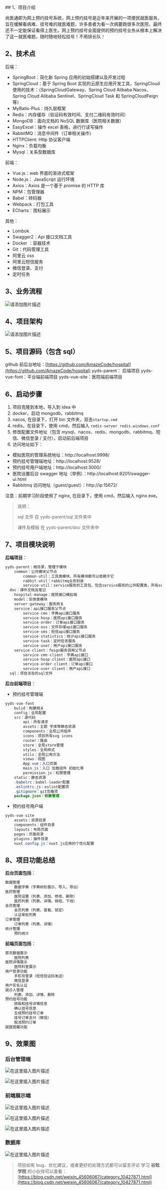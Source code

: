 ﻿﻿## 1、项目介绍

尚医通即为网上预约挂号系统，网上预约挂号是近年来开展的一项便民就医服务，旨在缓解看病难、挂号难的就医难题，许多患者为看一次病要跑很多次医院，最终还不一定能保证看得上医生。网上预约挂号全面提供的预约挂号业务从根本上解决了这一就医难题。随时随地轻松挂号！不用排长队！

## 2、技术点

后端：

- SpringBoot：简化新 Spring 应用的初始搭建以及开发过程
- SpringCloud：基于 Spring Boot 实现的云原生应用开发工具，SpringCloud 使用的技术：（SpringCloudGateway、Spring Cloud Alibaba Nacos、Spring Cloud Alibaba Sentinel、SpringCloud Task 和 SpringCloudFeign 等）
- MyBatis-Plus：持久层框架
- Redis：内存缓存（验证码有效时间、支付二维码有效时间）
- MongoDB：面向文档的 NoSQL 数据库（医院相关数据）
- EasyExcel：操作 excel 表格，进行行读写操作
- RabbitMQ：消息中间件（订单相关操作）
- HTTPClient: Http 协议客户端
- Nginx：负载均衡
- Mysql：关系型数据库

前端：

- Vue.js：web 界面的渐进式框架
- Node.js： JavaScript 运行环境
- Axios：Axios 是一个基于 promise 的 HTTP 库
- NPM：包管理器
- Babel：转码器
- Webpack：打包工具
- ECharts：图标展示

其他：

- Lombok
- Swagger2：Api 接口文档工具
- Docker ：容器技术
- Git：代码管理工具
- 阿里云 oss
- 阿里云短信服务
- 微信登录、支付
- 定时任务

## 3、业务流程

![请添加图片描述](https://img-blog.csdnimg.cn/ec865bb9f4e042618246906beb626f22.png?x-oss-process=image/watermark,type_d3F5LXplbmhlaQ,shadow_50,text_Q1NETiBA5pif5rW35bCR5bm0,size_20,color_FFFFFF,t_70,g_se,x_16)

## 4、项目架构

![请添加图片描述](https://img-blog.csdnimg.cn/8504d13f2fb24d749cc576e7c7d5127d.png?x-oss-process=image/watermark,type_d3F5LXplbmhlaQ,shadow_50,text_Q1NETiBA5pif5rW35bCR5bm0,size_20,color_FFFFFF,t_70,g_se,x_16)

## 5、项目源码（包含 sql）

github 前后台地址：[https://github.com/AmazeCode/hospital](https://github.com/AmazeCode/hospital)
yyds-parent： 后端项目
yyds-vue-font：平台端前端项目
yyds-vue-site：医院端前端项目

## 6、启动步骤

1. 项目克隆到本地，导入到 idea 中
2. docker，启动 mongodb，rabbitmq
3. nacos, 在目录下，打开 bin 文件夹，双击`startup.cmd`
4. redis，在目录下，使用 cmd，然后输入 `redis-server redis.windows.conf`
5. 修改配置文件地址（包含 mysql、nacos、redis、mongodb、rabbitmq、短信、微信登录 / 支付），启动前后端项目
6. 访问地址如下：

- 模拟医院的管理系统地址：http://localhost:9998/
- 预约挂号管理端地址：http://localhost:9528/
- 预约挂号用户端地址：http://localhost:3000/
- 医院设置后台 swagger 地址（举例）：http://localhost:8201/swagger-ui.html
- Rabbitmq 访问地址（guest/guest）：http://ip:15672/

注意：前期学习阶段使用了 nginx, 在目录下，使用 cmd，然后输入 nginx.exe。

> 说明：
>
> sql 文件 在 yyds-parent/sql 文件夹中
>
> 课件及模板 在 yyds-parent/doc 文件夹中

## 7、项目模块说明

**后端项目**：

```java
yyds-parent：根目录，管理子模块
	common：公共模块父节点
		common-util：工具类模块，所有模块都可以依赖于它
		rabbit-util：rabbitmq业务封装
		service-util：service服务的工具包，包含service服务的公共配置类，所有service模块依赖于它
  doc：课件文档及笔记
	hospital-manage：医院接口模拟端
	model：实体类模块
	server-gateway：服务网关
	service：api接口服务父节点
		service-cmn：字典api接口服务
		service-hosp：医院api接口服务
		service-order：订单api接口服务
		service-oss：文件存储api接口服务
		service-sms：短信api接口服务
		service-statistics：统计api接口服务
		service-task：定时任务服务
		service-user：用户api接口服务
	service-client：feign服务调用父节点
		service-cmn-client：字典api接口
		service-hosp-client：医院api接口
		service-order-client：订单api接口
		service-user-client：用户api接口
  sql：项目涉及的sql文件
```

**后台前端项目**：

- 预约挂号管理端

```java
yyds-vue-font
	bulid：构建相关
	config：全局配置
	src：源代码
		api：所有请求
		assets：主题 字体等静态资源
		components：全局公共组件
		icons：项目所有svg icons
		router：路由
		store：全局store管理
		styles：全局样式
		utils：全局公用方法
		views：视图
		App.vue：入口页面
		main.js：入口 加载组件 初始化等
		permission.js：权限管理
	static：静态资源
	.babelrc：babel-loader配置
	.eslintrc.js：eslint配置项
	.gitignore：git忽略项
	package.json：依赖管理
```

- 预约挂号用户端

```java
yyds-vue-site
	assets：资源目录
	components：组件目录
	layouts：布局页面
	pages：页面目录
	plugins：插件目录
	nuxt.config.js：nuxt.js应用的个性化配置
```

## 8、项目功能总结

**后台页面包括**：

```java
数据管理
	数据字典（字典树形展示、导入、导出）
医药管理
	医院设置（列表、添加、修改、删除）
	医药列表（列表、详情、排班、下线）
会员管理
	会员列表（列表、查看、锁定）
	认证审批列表
订单管理
	订单列表（列表、详情）
统计管理
	预约统计
```

**前端页面包括**：

```java
首页数据展示
	医院列表
医院详情展示
	医院科室展示
用户登录功能
	手机号登录（短信验证码发送）
	微信登录
用户实名认证
就诊人管理
	列表、添加、详情、删除
预约挂号功能
	排版和挂号详情信息
	确认挂号信息
	生成预约挂号订单
	挂号订单支付（微信）
	取消预约订单
就医提醒功能
```

## 9、效果图

### 后台管理端

![在这里插入图片描述](https://img-blog.csdnimg.cn/9a847fee32f5492ebd7214ad2c288627.png?x-oss-process=image/watermark,type_d3F5LXplbmhlaQ,shadow_50,text_Q1NETiBA5pif5rW35bCR5bm0,size_20,color_FFFFFF,t_70,g_se,x_16)

![在这里插入图片描述](D:\javaitem\ideaVsCode\review\images\watermark,type_d3F5LXplbmhlaQ,shadow_50,text_Q1NETiBA5pif5rW35bCR5bm0,size_20,color_FFFFFF,t_70,g_se,x_16.png)

### 前端展示端

![在这里插入图片描述](https://img-blog.csdnimg.cn/75006c32bbcf49218882400024b27504.png?x-oss-process=image/watermark,type_d3F5LXplbmhlaQ,shadow_50,text_Q1NETiBA5pif5rW35bCR5bm0,size_20,color_FFFFFF,t_70,g_se,x_16)

![在这里插入图片描述](https://img-blog.csdnimg.cn/3bf92a0ec2df46afa7b86cbde23e49a1.png?x-oss-process=image/watermark,type_d3F5LXplbmhlaQ,shadow_50,text_Q1NETiBA5pif5rW35bCR5bm0,size_20,color_FFFFFF,t_70,g_se,x_16)

![在这里插入图片描述](https://img-blog.csdnimg.cn/c848a58622b343b2a843283edd53433a.png?x-oss-process=image/watermark,type_d3F5LXplbmhlaQ,shadow_50,text_Q1NETiBA5pif5rW35bCR5bm0,size_20,color_FFFFFF,t_70,g_se,x_16)

### 数据库

![在这里插入图片描述](https://img-blog.csdnimg.cn/73a6e29a94ef4149bfb7707a0ab91975.png?x-oss-process=image/watermark,type_d3F5LXplbmhlaQ,shadow_50,text_Q1NETiBA5pif5rW35bCR5bm0,size_20,color_FFFFFF,t_70,g_se,x_16)

> 项目如有 bug、优化建议，或者更好的处理方式都可以留言评论
> 学习 **谷粒学院** 的小伙伴可以查看：[https://blog.csdn.net/weixin_45606067/category_10427871.html](https://blog.csdn.net/weixin_45606067/category_10427871.html)
